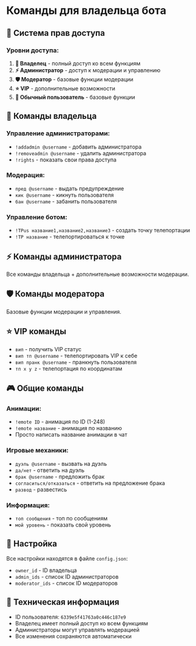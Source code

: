 # Команды для владельца бота

## 🔐 Система прав доступа

### Уровни доступа:
1. **👑 Владелец** - полный доступ ко всем функциям
2. **⚡ Администратор** - доступ к модерации и управлению
3. **🛡️ Модератор** - базовые функции модерации
4. **⭐ VIP** - дополнительные возможности
5. **👤 Обычный пользователь** - базовые функции

## 👑 Команды владельца

### Управление администраторами:
- `!addadmin @username` - добавить администратора
- `!removeadmin @username` - удалить администратора
- `!rights` - показать свои права доступа

### Модерация:
- `пред @username` - выдать предупреждение
- `кик @username` - кикнуть пользователя
- `бан @username` - забанить пользователя

### Управление ботом:
- `!TPus название1,название2,название3` - создать точку телепортации
- `!TP название` - телепортироваться к точке

## ⚡ Команды администратора

Все команды владельца + дополнительные возможности модерации.

## 🛡️ Команды модератора

Базовые функции модерации и управления.

## ⭐ VIP команды

- `вип` - получить VIP статус
- `вип тп @username` - телепортировать VIP к себе
- `вип пранк @username` - пранкнуть пользователя
- `тп x y z` - телепортация по координатам

## 🎮 Общие команды

### Анимации:
- `!emote ID` - анимация по ID (1-248)
- `!emote название` - анимация по названию
- Просто написать название анимации в чат

### Игровые механики:
- `дуэль @username` - вызвать на дуэль
- `да/нет` - ответить на дуэль
- `брак @username` - предложить брак
- `согласиться/отказаться` - ответить на предложение брака
- `развод` - развестись

### Информация:
- `топ сообщения` - топ по сообщениям
- `мой уровень` - показать свой уровень

## 📝 Настройка

Все настройки находятся в файле `config.json`:
- `owner_id` - ID владельца
- `admin_ids` - список ID администраторов
- `moderator_ids` - список ID модераторов

## 🔧 Техническая информация

- ID пользователя: `6339e5f41763a0c446c187e9`
- Владелец имеет полный доступ ко всем функциям
- Администраторы могут управлять модерацией
- Все изменения сохраняются автоматически 
